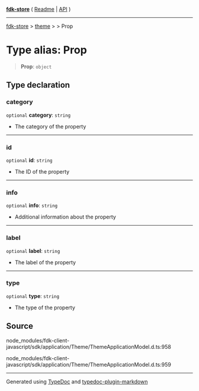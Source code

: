 [**fdk-store**](../../../README.md) ( [Readme](../../../README.md) \| [API](../../../API.md) )

---

[fdk-store](../../../API.md) > [theme](../../README.md) > [<internal>](../README.md) > Prop

# Type alias: Prop

> **Prop**: `object`

## Type declaration

### category

`optional` **category**: `string`

- The category of the property

---

### id

`optional` **id**: `string`

- The ID of the property

---

### info

`optional` **info**: `string`

- Additional information about the property

---

### label

`optional` **label**: `string`

- The label of the property

---

### type

`optional` **type**: `string`

- The type of the property

## Source

node_modules/fdk-client-javascript/sdk/application/Theme/ThemeApplicationModel.d.ts:958

node_modules/fdk-client-javascript/sdk/application/Theme/ThemeApplicationModel.d.ts:959

---

Generated using [TypeDoc](https://typedoc.org/) and [typedoc-plugin-markdown](https://www.npmjs.com/package/typedoc-plugin-markdown)

